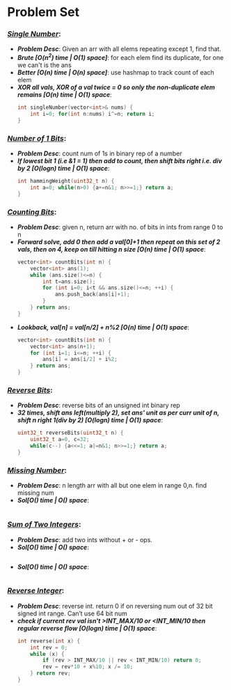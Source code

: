 # Problem Set

### ***[Single Number](https://leetcode.com/problems/single-number/)***: 
- ***Problem Desc***: Given an arr with all elems repeating except 1, find that.
- ***Brute [O(n<sup>2</sup>) time | O(1) space]***: for each elem find its duplicate, for one we can't is the ans
- ***Better [O(n) time | O(n) space]***: use hashmap to track count of each elem
- ***XOR all vals, XOR of a val twice = 0 so only the non-duplicate elem remains [O(n) time | O(1) space***:
  ```cpp
  int singleNumber(vector<int>& nums) {
      int i=0; for(int n:nums) i^=n; return i;
  }
  ```

### ***[Number of 1 Bits](https://leetcode.com/problems/number-of-1-bits/)***: 
- ***Problem Desc***: count num of 1s in binary rep of a number
- ***If lowest bit 1 (i.e &1 = 1) then add to count, then shift bits right i.e. div by 2 [O(logn) time | O(1) space***:
  ```cpp
  int hammingWeight(uint32_t n) {
      int a=0; while(n>0) {a+=n&1; n>>=1;} return a;
  }
  ```

### ***[Counting Bits](https://leetcode.com/problems/counting-bits/)***: 
- ***Problem Desc***: given n, return arr with no. of bits in ints from range 0 to n
- ***Forward solve, add 0 then add a val[0]+1 then repeat on this set of 2 vals, then on 4, keep on till hitting n size [O(n) time | O(1) space***:
  ```cpp
  vector<int> countBits(int n) {
      vector<int> ans(1);
      while (ans.size()<=n) {
          int t=ans.size(); 
          for (int i=0; i<t && ans.size()<=n; ++i) {
              ans.push_back(ans[i]+1);
          }
      } return ans;
  }
  ```
- ***Lookback, val[n] = val[n/2] + n%2 [O(n) time | O(1) space***:
  ```cpp
  vector<int> countBits(int n) {
      vector<int> ans(n+1);
      for (int i=1; i<=n; ++i) {
          ans[i] = ans[i/2] + i%2;
      } return ans;
  }
  ```

### ***[Reverse Bits](https://leetcode.com/problems/reverse-bits/)***: 
- ***Problem Desc***: reverse bits of an unsigned int binary rep
- ***32 times, shift ans left(multiply 2), set ans' unit as per curr unit of n, shift n right 1(div by 2) [O(logn) time | O(1) space***:
  ```cpp
  uint32_t reverseBits(uint32_t n) {
      uint32_t a=0, c=32; 
      while(c--) {a<<=1; a|=n&1; n>>=1;} return a;
  }
  ```

### ***[Missing Number](https://leetcode.com/problems/missing-number/)***: 
- ***Problem Desc***: n length arr with all but one elem in range 0,n. find missing num
- ***Sol[O() time | O() space***:
  ```cpp
  ```

### ***[Sum of Two Integers](https://leetcode.com/problems/sum-of-two-integers/)***: 
- ***Problem Desc***: add two ints without + or - ops.
- ***Sol[O() time | O() space***:
  ```cpp
  ```
- ***Sol[O() time | O() space***:
  ```cpp
  ```

### ***[Reverse Integer](https://leetcode.com/problems/reverse-integer/)***:
- ***Problem Desc***: reverse int. return 0 if on reversing num out of 32 bit signed int range. Can’t use 64 bit num
- ***check if current rev val isn't >INT_MAX/10 or <INT_MIN/10 then regular reverse flow [O(logn) time | O(1) space***:
  ```cpp
  int reverse(int x) {
      int rev = 0;
      while (x) {
          if (rev > INT_MAX/10 || rev < INT_MIN/10) return 0;
          rev = rev*10 + x%10; x /= 10;
      } return rev;
  }
  ```
